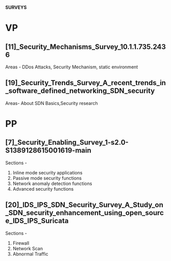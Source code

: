 
**SURVEYS**
# VP
## \[11]\_Security_Mechanisms_Survey_10.1.1.735.2436 
Areas - DDos Attacks, Security Mechanism, static environment
 
## \[19]\_Security_Trends_Survey_A_recent_trends_in_software_defined_networking_SDN_security
Areas- About SDN Basics,Security research


# PP

## \[7\]\_Security_Enabling_Survey_1-s2.0-S1389128615001619-main
Sections - <br>
1. Inline mode security applications
2. Passive mode security functions
3. Network anomaly detection functions
4. Advanced security functions

## \[20\]\_IDS_IPS_SDN_Security_Survey_A_Study_on_SDN_security_enhancement_using_open_source_IDS_IPS_Suricata
Sections - <br>
1. Firewall
2. Network Scan
3. Abnormal Traffic
